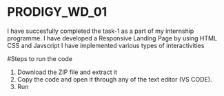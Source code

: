 # PRODIGY_WD_01

I have succesfully completed the task-1 as a part of my internship programme. I have developed a Responsive Landing Page by using HTML CSS and Javscript I have implemented various types of interactivities

#Steps to run the code

1. Download the ZIP file and extract it
2. Copy the code and open it through any of the text editor (VS CODE).
3. Run
